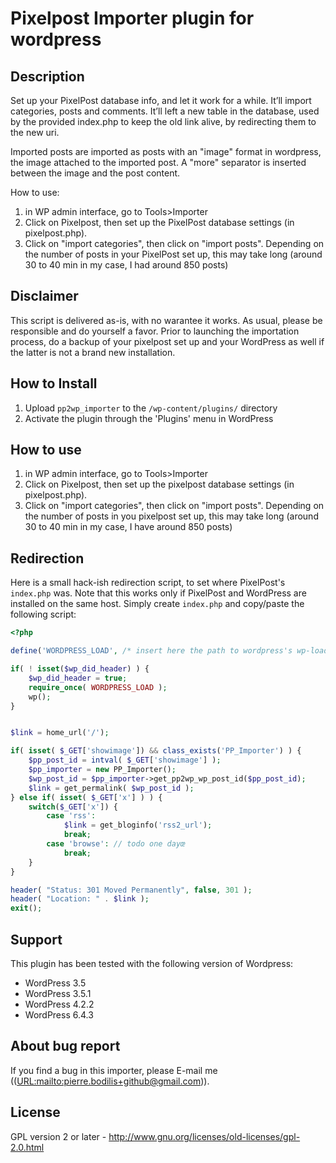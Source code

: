 Pixelpost Importer plugin for wordpress
=======================================

Description
-----------

Set up your PixelPost database info, and let it work for a while. It’ll import categories, posts and comments. It’ll left a new table in the database, used by the provided index.php to keep the old link alive, by redirecting them to the new uri.

Imported posts are imported as posts with an "image" format in wordpress, the image attached to the imported post. A "more" separator is inserted between the image and the post content.

How to use:
1. in WP admin interface, go to Tools>Importer
1. Click on Pixelpost, then set up the PixelPost database settings (in pixelpost.php).
1. Click on "import categories", then click on "import posts". Depending on the number of posts in your PixelPost set up, this may take long (around 30 to 40 min in my case, I had around 850 posts)

Disclaimer
----------
This script is delivered as-is, with no warantee it works. As usual, please be responsible and do yourself a favor. Prior to launching the importation process, do a backup of your pixelpost set up and your WordPress as well if the latter is not a brand new installation.

How to Install
--------------

1. Upload `pp2wp_importer` to the `/wp-content/plugins/` directory
1. Activate the plugin through the 'Plugins' menu in WordPress

How to use
----------

1. in WP admin interface, go to Tools>Importer
1. Click on Pixelpost, then set up the pixelpost database settings (in pixelpost.php).
1. Click on "import categories", then click on "import posts". Depending on the number of posts in you pixelpost set up, this may take long (around 30 to 40 min in my case, I have around 850 posts)

Redirection
-----------

Here is a small hack-ish redirection script, to set where PixelPost's `index.php` was. Note that this works only if PixelPost and WordPress are installed on the same host. Simply create `index.php` and copy/paste the following script:

```php
<?php

define('WORDPRESS_LOAD', /* insert here the path to wordpress's wp-load.php */);

if( ! isset($wp_did_header) ) {
    $wp_did_header = true;
    require_once( WORDPRESS_LOAD );
    wp();
}


$link = home_url('/');

if( isset( $_GET['showimage']) && class_exists('PP_Importer') ) {
    $pp_post_id = intval( $_GET['showimage'] );
    $pp_importer = new PP_Importer();
    $wp_post_id = $pp_importer->get_pp2wp_wp_post_id($pp_post_id);
    $link = get_permalink( $wp_post_id );
} else if( isset( $_GET['x'] ) ) {
    switch($_GET['x']) {
        case 'rss':
            $link = get_bloginfo('rss2_url');
            break;
        case 'browse': // todo one dayœ
            break;
    }
}

header( "Status: 301 Moved Permanently", false, 301 );
header( "Location: " . $link );
exit();
```


Support
-------
This plugin has been tested with the following version of Wordpress:
 * WordPress 3.5
 * WordPress 3.5.1
 * WordPress 4.2.2
 * WordPress 6.4.3

About bug report
----------------

If you find a bug in this importer, please E-mail me ((<URL:mailto:pierre.bodilis+github@gmail.com>)).

License
-------
GPL version 2 or later - http://www.gnu.org/licenses/old-licenses/gpl-2.0.html
